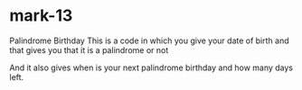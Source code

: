 # mark-13
Palindrome Birthday
This is a code in which you give your date of birth and that gives you that it is a palindrome or not

And it also gives when is your next palindrome birthday and how many days left.
